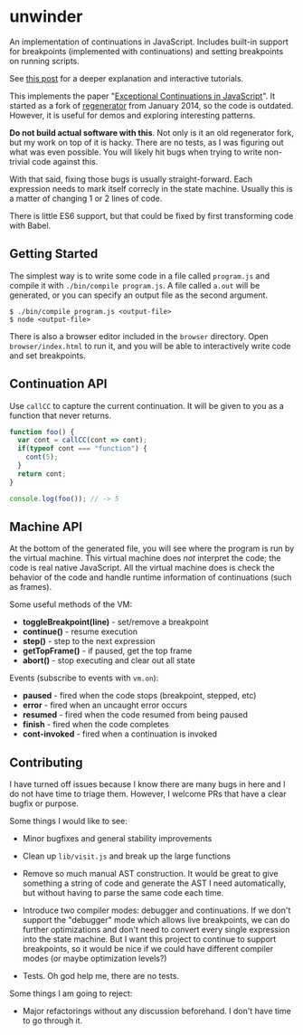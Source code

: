 
# unwinder

An implementation of continuations in JavaScript. Includes built-in
support for breakpoints (implemented with continuations) and setting
breakpoints on running scripts.

See [this post](http://jlongster.com/Whats-in-a-Continuation) for a
deeper explanation and interactive tutorials.

This implements the paper "[Exceptional Continuations in
JavaScript](http://www.schemeworkshop.org/2007/procPaper4.pdf)". It
started as a fork of
[regenerator](https://github.com/facebook/regenerator) from January
2014, so the code is outdated. However, it is useful for demos and
exploring interesting patterns.

**Do not build actual software with this**. Not only is it an old
regenerator fork, but my work on top of it is hacky. There are no
tests, as I was figuring out what was even possible. You will likely
hit bugs when trying to write non-trivial code against this.

With that said, fixing those bugs is usually straight-forward. Each
expression needs to mark itself correcly in the state machine. Usually
this is a matter of changing 1 or 2 lines of code.

There is little ES6 support, but that could be fixed by first
transforming code with Babel.

## Getting Started

The simplest way is to write some code in a file called `program.js`
and compile it with `./bin/compile program.js`. A file called `a.out`
will be generated, or you can specify an output file as the second
argument.

```
$ ./bin/compile program.js <output-file>
$ node <output-file>
```

There is also a browser editor included in the `browser` directory.
Open `browser/index.html` to run it, and you will be able to
interactively write code and set breakpoints.

## Continuation API

Use `callCC` to capture the current continuation. It will be given to
you as a function that never returns.

```js
function foo() {
  var cont = callCC(cont => cont);
  if(typeof cont === "function") {
    cont(5);
  }
  return cont;
}

console.log(foo()); // -> 5
```

## Machine API

At the bottom of the generated file, you will see where the program is
run by the virtual machine. This virtual machine does *not* interpret
the code; the code is real native JavaScript. All the virtual machine
does is check the behavior of the code and handle runtime information
of continuations (such as frames).

Some useful methods of the VM:

* **toggleBreakpoint(line)** - set/remove a breakpoint
* **continue()** - resume execution
* **step()** - step to the next expression
* **getTopFrame()** - if paused, get the top frame
* **abort()** - stop executing and clear out all state

Events (subscribe to events with `vm.on`):

* **paused** - fired when the code stops (breakpoint, stepped, etc)
* **error** - fired when an uncaught error occurs
* **resumed** - fired when the code resumed from being paused
* **finish** - fired when the code completes
* **cont-invoked** - fired when a continuation is invoked

## Contributing

I have turned off issues because I know there are many bugs in here
and I do not have time to triage them. However, I welcome PRs that
have a clear bugfix or purpose.

Some things I would like to see:

* Minor bugfixes and general stability improvements

* Clean up `lib/visit.js` and break up the large functions

* Remove so much manual AST construction. It would be great to give
  something a string of code and generate the AST I need
  automatically, but without having to parse the same code each time.

* Introduce two compiler modes: debugger and continuations. If we
  don't support the "debugger" mode which allows live breakpoints, we
  can do further optimizations and don't need to convert every single
  expression into the state machine. But I want this project to
  continue to support breakpoints, so it would be nice if we could
  have different compiler modes (or maybe optimization levels?)

* Tests. Oh god help me, there are no tests.

Some things I am going to reject:

* Major refactorings without any discussion beforehand. I don't have
  time to go through it.
